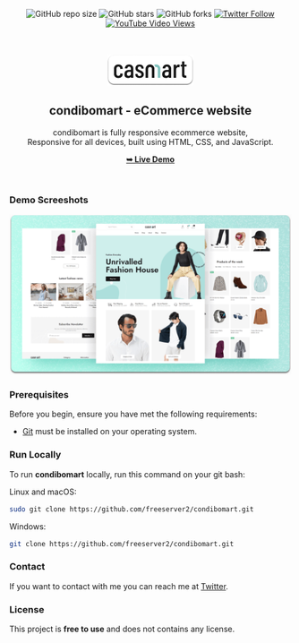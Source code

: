<div align="center">
  
  ![GitHub repo size](https://img.shields.io/github/repo-size/freeserver2/condibomart)
  ![GitHub stars](https://img.shields.io/github/stars/freeserver2/condibomart?style=social)
  ![GitHub forks](https://img.shields.io/github/forks/freeserver2/condibomart?style=social)
  [![Twitter Follow](https://img.shields.io/twitter/follow/freeserver2?style=social)](https://twitter.com/intent/follow?screen_name=freeserver2)
  [![YouTube Video Views](https://img.shields.io/youtube/views/_NcyQawah6w?style=social)](https://youtu.be/_NcyQawah6w)

  <br />
  <br />
  
  <img src="./readme-images/project-logo.png" />

  <h2 align="center">condibomart - eCommerce website</h2>

  condibomart is fully responsive ecommerce website, <br />Responsive for all devices, built using HTML, CSS, and JavaScript.

  <a href="https://condibomart.vercel.app/"><strong>➥ Live Demo</strong></a>

</div>

<br />

### Demo Screeshots

![condibomart Desktop Demo](./readme-images/desktop.png "Desktop Demo")

### Prerequisites

Before you begin, ensure you have met the following requirements:

* [Git](https://git-scm.com/downloads "Download Git") must be installed on your operating system.

### Run Locally

To run **condibomart** locally, run this command on your git bash:

Linux and macOS:

```bash
sudo git clone https://github.com/freeserver2/condibomart.git
```

Windows:

```bash
git clone https://github.com/freeserver2/condibomart.git
```

### Contact

If you want to contact with me you can reach me at [Twitter](https://www.twitter.com/freeserver2).

### License

This project is **free to use** and does not contains any license.
